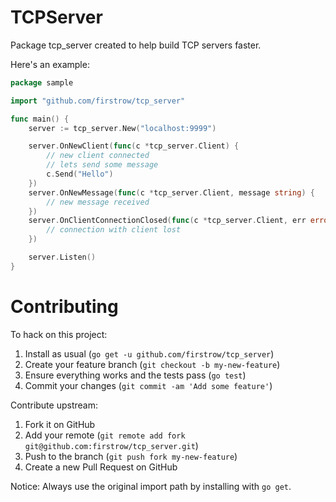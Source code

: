 # TCPServer
Package tcp_server created to help build TCP servers faster.

Here's an example:

``` go
package sample

import "github.com/firstrow/tcp_server"

func main() {
	server := tcp_server.New("localhost:9999")

	server.OnNewClient(func(c *tcp_server.Client) {
		// new client connected
		// lets send some message
		c.Send("Hello")
	})
	server.OnNewMessage(func(c *tcp_server.Client, message string) {
		// new message received
	})
	server.OnClientConnectionClosed(func(c *tcp_server.Client, err error) {
		// connection with client lost
	})

	server.Listen()
}
```

# Contributing

To hack on this project:

1. Install as usual (`go get -u github.com/firstrow/tcp_server`)
2. Create your feature branch (`git checkout -b my-new-feature`)
3. Ensure everything works and the tests pass (`go test`)
4. Commit your changes (`git commit -am 'Add some feature'`)

Contribute upstream:

1. Fork it on GitHub
2. Add your remote (`git remote add fork git@github.com:firstrow/tcp_server.git`)
3. Push to the branch (`git push fork my-new-feature`)
4. Create a new Pull Request on GitHub

Notice: Always use the original import path by installing with `go get`.
